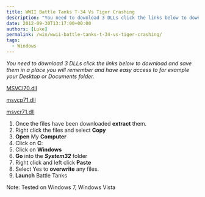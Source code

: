 ```yaml
---
title: WWII Battle Tanks T-34 Vs Tiger Crashing
description: "You need to download 3 DLLs click the links below to download and save them in a place you will remember and have easy access to for example your Deskto..."
date: 2012-09-30T13:17:00+00:00
authors: [Luke]
permalink: /win/wwii-battle-tanks-t-34-vs-tiger-crashing/
tags:
  - Windows
---
```

_You need to download 3 DLLs click the links below to download and save them in a place you will remember and have easy access to for example your Desktop or Documents folder._

<a title="MSVCI70.DLL" href="http://www.dll-files.com/dllindex/dll-files.shtml?msvci70" target="_blank">MSVCI70.dll</a>

<a title="MSVCP71.DLL" href="http://www.dll-files.com/dllindex/dll-files.shtml?msvcp71" target="_blank">msvcp71.dll</a>

<a title="MSVCR71.DLL" href="http://www.dll-files.com/dllindex/dll-files.shtml?msvcr71" target="_blank">msvcr71.dll</a>


<ol start="1">
  <li>
    Once the files have been downloaded <strong>extract</strong> them.
  </li>
  <li>
    Right click the files and select <strong>Copy</strong>
  </li>
  <li>
    <strong>Open</strong> My <strong>Computer</strong>
  </li>
  <li>
    Click on <strong>C</strong>:
  </li>
  <li>
    Click on <strong>Windows</strong>
  </li>
  <li>
    <strong>Go</strong> into the <strong><em>System32</em></strong> folder
  </li>
  <li>
    Right click and left click <strong>Paste</strong>
  </li>
  <li>
    Select Yes to <strong>overwrite</strong> any files.
  </li>
  <li>
    <strong>Launch</strong> Battle Tanks
  </li>
</ol>

Note: Tested on Windows 7, Windows Vista
